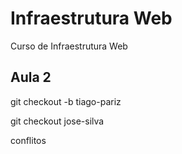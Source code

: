 # Infraestrutura Web

Curso de Infraestrutura Web

## Aula 2

git checkout -b tiago-pariz

git checkout jose-silva

conflitos